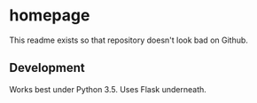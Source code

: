 # homepage

This readme exists so that repository doesn't look bad on Github.

## Development

Works best under Python 3.5. Uses Flask underneath.
